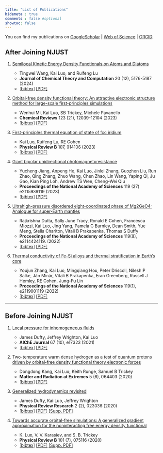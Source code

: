 ```yaml
---
title: "List of Publications"
hidemeta : true
comments : false #optional
showtoc: false
---
```


You can find my publications on [GoogleScholar](https://scholar.google.com/citations?hl=en&user=5byAayIAAAAJ) | [Web of Science](https://www.webofscience.com/wos/author/record/O-3048-2018) | [ORCID](https://orcid.org/0000-0002-3802-0029).

## After Joining NJUST
1. [Semilocal Kinetic Energy Density Functionals on Atoms and Diatoms](https://doi.org/10.1021/acs.jctc.4c00532) 

   - Tingwei Wang, Kai Luo, and Ruifeng Lu 
   - **Journal of Chemical Theory and Computation**  20 (12), 5176-5187 (2024) 
   - [[bibtex]](./Wang2024_JCTC.bib) [[PDF]]()

1. [Orbital-free density functional theory: An attractive electronic structure method for large-scale first-principles simulations](https://doi.org/10.1021/acs.chemrev.2c00758)
   - Wenhui Mi, Kai Luo, SB Trickey, Michele Pavanello 
   - **Chemical Reviews** 123 (21), 12039-12104 (2023) 
   - [[bibtex]](./Mi2023_ChemRev.bib) [[PDF]]()

1. [First-principles thermal equation of state of fcc iridium](https://doi.org/10.1103/PhysRevB.107.014106)
   - Kai Luo, Ruifeng Lu, RE Cohen 
   - **Physical Review B** 107, 014106 (2023) 
   - [[bibtex]](./Luo2023_PRB.bibtex) [[PDF]]()

1. [Giant bipolar unidirectional photomagnetoresistance](https://doi.org/10.1073/pnas.2115939119)
   - Yucheng Jiang, Anpeng He, Kai Luo, Jinlei Zhang, Guozhen Liu, Run Zhao, Qing Zhang, Zhuo Wang, Chen Zhao, Lin Wang, Yaping Qi, Ju Gao, Kian Ping Loh, Andrew TS Wee, Cheng-Wei Qiu 
   - **Proceedings of the National Academy of Sciences**  119 (27) e2115939119 (2023) 
   - [[bibtex]](./Jiang2023_PNAS.bib) [[PDF]]()
   
1. [Ultrahigh-pressure disordered eight-coordinated phase of Mg2GeO4: Analogue for super-Earth mantles](https://doi.org/10.1073/pnas.2114424119)

   - Rajkrishna Dutta, Sally June Tracy, Ronald E Cohen, Francesca Miozzi, Kai Luo, Jing Yang, Pamela C Burnley, Dean Smith, Yue Meng, Stella Chariton, Vitali B Prakapenka, Thomas S Duffy 
   - **Proceedings of the National Academy of Sciences** 119(8), e2114424119. (2022) 
   - [[bibtex]](./Dutta2022_PNAS.bib) [[PDF]]()

1. [Thermal conductivity of Fe-Si alloys and thermal stratification in Earth’s core](https://doi.org/10.1073/pnas.2119001119)
   - Youjun Zhang, Kai Luo, Mingqiang Hou, Peter Driscoll, Nilesh P Salke, Ján Minár, Vitali B Prakapenka, Eran Greenberg, Russell J Hemley, RE Cohen, Jung-Fu Lin 
   - **Proceedings of the National Academy of Sciences** 119(1), e2119001119 (2022) 
   - [[bibtex]](./Zhang2022_PNAS.bib) [[PDF]]()
   

<!-- 2. **Machine Learning in Data Science**
   - *Authors:* Alice Johnson, Bob Williams
   - *Publication Details:* Data Science Journal, 2022
   - [PDF](/path/to/publication2.pdf) | [Link](https://example.com/pub2)

3. **Advanced Techniques in Computational Biology**
   - *Authors:* Charlie Brown, Diana Prince
   - *Publication Details:* Bioinformatics Review, 2021
   - [PDF](/path/to/publication3.pdf) | [Link](https://example.com/pub3)

4. **Cybersecurity: Challenges and Solutions**
   - *Authors:* Eve White, Frank Black
   - *Publication Details:* Security Journal, 2020
   - [PDF](/path/to/publication4.pdf) | [Link](https://example.com/pub4)

5. **Data Visualization: Tools and Techniques**
   - *Authors:* Jane Doe, Diana Prince
   - *Publication Details:* Visualization Magazine, 2019
   - [PDF](/path/to/publication5.pdf) | [Link](https://example.com/pub5) -->

<!-- Add more publications as needed -->
---
## Before Joining NJUST

1. [Local pressure for inhomogeneous fluids](https://doi.org/10.1002/aic.17037)
   - James Dufty, Jeffrey Wrighton, Kai Luo
   - **AIChE Journal** 67 (10), e17323 (2021)
   - [[bibtex]](./Dufty2021_AICHE.bib) [[PDF]]()

1. [Two-temperature warm dense hydrogen as a test of quantum protons driven by orbital-free density functional theory electronic forces](https://doi.org/10.1063/5.0025164)
   - Dongdong Kang, Kai Luo, Keith Runge, Samuel B Trickey
   - **Matter and Radiation at Extremes** 5 (6), 064403 (2020)
   - [[bibtex]](./Kang2020_MRE.bib) [[PDF]]()

1. [Generalized hydrodynamics revisited](https://doi.org/10.1063/5.0025164)
   - James Dufty, Kai Luo, Jeffrey Wrighton
   - **Physical Review Research**  2 (2), 023036 (2020)
   - [[bibtex]](./Dufty2020_PRR.bib) [[PDF]]() [[Supp. PDF]](./SupMat_resub.pdf)


1. [Towards accurate orbital-free simulations: A generalized gradient approximation for the noninteracting free energy density functional](https://doi.org/10.1103/PhysRevB.101.075116)
   - K. Luo, V. V. Karasiev, and S. B. Trickey
   - **Physical Review B** 101 (7), 075116 (2020)
   - [[bibtex]](./Luo2020_PRB.bib) [[PDF]]() [[Supp. PDF]](./LuoPRB_SuppMaterials.pdf)

